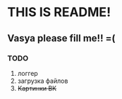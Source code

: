 # THIS IS README!
## Vasya please fill me!! =(



### TODO
1. логгер
1. загрузка файлов
1. ~~Картинки ВК~~